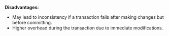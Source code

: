 **Disadvantages:**

- May lead to inconsistency if a transaction fails after making changes but before committing.
- Higher overhead during the transaction due to immediate modifications.